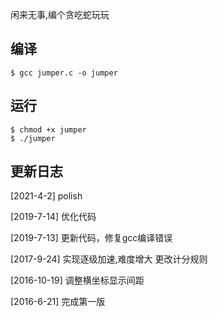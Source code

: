 闲来无事,编个贪吃蛇玩玩

## 编译
    $ gcc jumper.c -o jumper

## 运行
    $ chmod +x jumper
    $ ./jumper

## 更新日志
[2021-4-2]
polish

[2019-7-14]
优化代码

[2019-7-13]
更新代码，修复gcc编译错误

[2017-9-24]
实现逐级加速,难度增大
更改计分规则

[2016-10-19]
调整横坐标显示间距

[2016-6-21]
完成第一版
